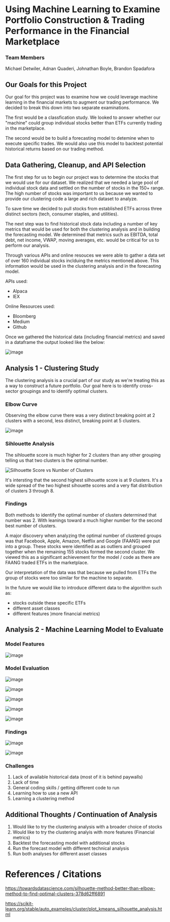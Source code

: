 # Using Machine Learning to Examine Portfolio Construction & Trading Performance in the Financial Marketplace

### Team Members

Michael Detwiler, Adnan Quaderi, Johnathan Boyle, Brandon Spadafora

## Our Goals for this Project

Our goal for this project was to examine how we could leverage machine learning in the financial markets to augment our trading performance. We decided to break this down into two separate examinations. 

The first would be a classfication study. We looked to answer whether our "machine" could group individual stocks better than ETFs currently trading in the marketplace. 

The second would be to build a forecasting model to detemine when to execute specific trades. We would also use this model to backtest potential historical returns based on our trading method.  

## Data Gathering, Cleanup, and API Selection

The first step for us to begin our project was to determine the stocks that we would use for our dataset. We realized that we needed a large pool of individual stock data and settled on the number of stocks in the 150+ range. The high number of stocks was important to us because we wanted to provide our clustering code a large and rich dataset to analyze.

To save time we decided to pull stocks from established ETFs across three distinct sectors (tech, consumer staples, and utilities).

The next step was to find historical stock data including a number of key metrics that would be used for both the clustering analysis and in building the forecasting model. We determined that metrics such as EBITDA, total debt, net income, VWAP, moving averages, etc. would be critical for us to perform our analysis.

Through various APIs and online resouces we were able to gather a data set of over 160 individual stocks inclduing the metrics mentioned above. This information would be used in the clustering analysis and in the forecasting model.

APIs used:

* Alpaca 
* IEX 

Online Resources used:

* Bloomberg
* Medium
* Github

Once we gathered the historical data (including financial metrics) and saved in a dataframe the output looked like the below:

![image](https://user-images.githubusercontent.com/91380617/151641968-779027d4-f22c-42c4-b60b-c3700d30fcb2.png)


## Analysis 1 - Clustering Study  

The clustering analysis is a crucial part of our study as we're treating this as a  way to construct a future portfolio. Our goal here is to identify cross-sector groupings and to identify optimal clusters.

### Elbow Curve

Observing the elbow curve there was a very distinct breaking point at 2 clusters with a second, less distinct, breaking point at 5 clusters.

![image](https://user-images.githubusercontent.com/91380617/151642273-4a1d0736-d472-4153-940a-e4b9e7978325.png)



### Sihlouette Analysis 

The sihlouette score is much higher for 2 clusters than any other grouping telling us that two clusters is the optimal number. 

![Silhouette Score vs  Number of Clusters](https://user-images.githubusercontent.com/91380617/151643216-d9708ac4-d124-45c2-a51f-93e95f4c80b9.png)

It's intersting that the second highest silhouette score is at 9 clusters. It's a wide spread of the two highest sihouette scores and a very flat distribution of clusters 3 through 8. 

### Findings

Both methods to identify the optimal number of clusters determined that number was 2. With leanings toward a much higher number for the second best number of clusters.

A major discovery when analyzing the optimal number of clustered groups was that Facebook, Apple, Amazon, Netflix and Google (FAANG) were put into a group. These stocks were identified as as outliers and grouped together when the remaining 155 stocks formed the second cluster. We viewed this as a significant achievement for the model / code as there are FAANG traded ETFs in the marketplace.  

Our interpretation of the data was that because we pulled from ETFs the group of stocks were too similar for the machine to separate.

In the future we would like to introduce different data to the algorithm such as:

* stocks outside these specific ETFs
* different asset classes
* different features )more financial metrics)

## Analysis 2 - Machine Learning Model to Evaluate 



### Model Features

![image](https://user-images.githubusercontent.com/91380617/151642334-b34b27e9-3bbd-4020-9baa-f7dfcbf292b3.png)

### Model Evaluation


![image](https://user-images.githubusercontent.com/91380617/151642357-1efd6bf9-d472-4f72-823a-5d651eab5d7a.png)


![image](https://user-images.githubusercontent.com/91380617/151642374-59ea47e1-5771-4c9e-aa0c-37720f941843.png)


![image](https://user-images.githubusercontent.com/91380617/151642382-1cc09a85-9f14-4f52-a141-7bc953a93a7d.png)


![image](https://user-images.githubusercontent.com/91380617/151642389-e3419b09-d7cc-45a8-bfe2-0243aa0a0870.png)


![image](https://user-images.githubusercontent.com/91380617/151642396-b50d56c2-a060-46e0-b0d6-7743f09d29e8.png)




### Findings


![image](https://user-images.githubusercontent.com/91380617/151642410-97aec5b9-9be8-4978-935e-6a9faa339fe1.png)


![image](https://user-images.githubusercontent.com/91380617/151642416-6fd04200-5d8e-4051-b596-65729cccd930.png)


### Challenges

1. Lack of available historical data (most of it is behind paywalls)
2. Lack of time 
3. General coding skills / getting different code to run
4. Learning how to use a new API
5. Learning a clustering method

## Additional Thoughts / Continuation of Analysis

1. Would like to try the clustering analysis with a broader choice of stocks 
2. Would like to try the clustering analyis with more features (Financial metrics)
3. Backtest the forecasting model with additional stocks 
4. Run the forecast model with different technical analysis
6. Run both analyses for different asset classes

# References / Citations

https://towardsdatascience.com/silhouette-method-better-than-elbow-method-to-find-optimal-clusters-378d62ff6891

https://scikit-learn.org/stable/auto_examples/cluster/plot_kmeans_silhouette_analysis.html

